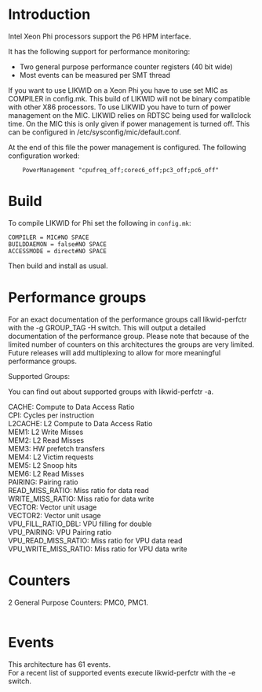 # Introduction #

Intel Xeon Phi processors support the P6 HPM interface.

It has the following support for performance monitoring:

  * Two general purpose performance counter registers (40 bit wide)
  * Most events can be measured per SMT thread

If you want to use LIKWID on a Xeon Phi you have to use set MIC as COMPILER in config.mk.
This build of LIKWID will not be binary compatible with other X86 processors.
To use LIKWID you have to turn of power management on the MIC. LIKWID relies on
RDTSC being used for wallclock time. On the MIC this is only given if power
management is turned off. This can be configured in
/etc/sysconfig/mic/default.conf.

At the end of this file the power management is configured. The following
configuration worked:

```
    PowerManagement "cpufreq_off;corec6_off;pc3_off;pc6_off"
```


# Build #

To compile LIKWID for Phi set the following  in `config.mk`:

```
COMPILER = MIC#NO SPACE
BUILDDAEMON = false#NO SPACE
ACCESSMODE = direct#NO SPACE
```

Then build and install as usual.

# Performance groups #

For an exact documentation of the performance groups call likwid-perfctr with
the -g GROUP\_TAG -H switch. This will output a detailed documentation of the
performance group. Please note that because of the limited number of counters
on this architectures the groups are very limited. Future releases will add
multiplexing to allow for more meaningful performance groups.

Supported Groups:

You can find out about supported groups with likwid-perfctr -a.

CACHE: Compute to Data Access Ratio <br>
CPI: Cycles per instruction<br>
L2CACHE: L2 Compute to Data Access Ratio<br>
MEM1: L2 Write Misses<br>
MEM2: L2 Read Misses<br>
MEM3: HW prefetch transfers<br>
MEM4: L2 Victim requests<br>
MEM5: L2 Snoop hits<br>
MEM6: L2 Read Misses<br>
PAIRING: Pairing ratio<br>
READ_MISS_RATIO: Miss ratio for data read<br>
WRITE_MISS_RATIO: Miss ratio for data write<br>
VECTOR: Vector unit usage<br>
VECTOR2: Vector unit usage<br>
VPU_FILL_RATIO_DBL: VPU filling for double<br>
VPU_PAIRING: VPU Pairing ratio<br>
VPU_READ_MISS_RATIO: Miss ratio for VPU data read<br>
VPU_WRITE_MISS_RATIO: Miss ratio for VPU data write<br>


<h1>Counters</h1>

2 General Purpose Counters: PMC0, PMC1.<br>
<br>
<h1>Events</h1>

This architecture has 61 events.<br>
For a recent list of supported events execute likwid-perfctr with the -e switch.